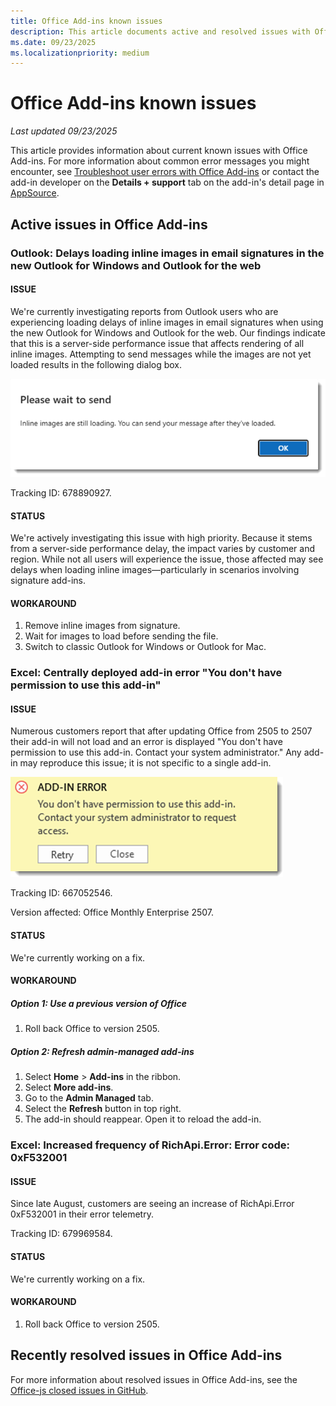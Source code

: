 ```yaml
---
title: Office Add-ins known issues
description: This article documents active and resolved issues with Office Add-ins.
ms.date: 09/23/2025
ms.localizationpriority: medium
---
```


# Office Add-ins known issues

_Last updated 09/23/2025_

This article provides information about current known issues with Office Add-ins. For more information about common error messages you might encounter, see [Troubleshoot user errors with Office Add-ins](/office/dev/add-ins/testing/testing-and-troubleshooting) or contact the add-in developer on the **Details + support** tab on the add-in's detail page in [AppSource](https://appsource.microsoft.com).

## Active issues in Office Add-ins

### Outlook: Delays loading inline images in email signatures in the new Outlook for Windows and Outlook for the web

#### ISSUE

We're currently investigating reports from Outlook users who are experiencing loading delays of inline images in email signatures when using the new Outlook for Windows and Outlook for the web. Our findings indicate that this is a server-side performance issue that affects rendering of all inline images. Attempting to send messages while the images are not yet loaded results in the following dialog box.

 ![Outlook images still loading error message.](../images/outlook-images-still-loading-error.png)

Tracking ID: 678890927.

#### STATUS

We're actively investigating this issue with high priority. Because it stems from a server-side performance delay, the impact varies by customer and region. While not all users will experience the issue, those affected may see delays when loading inline images—particularly in scenarios involving signature add-ins.

#### WORKAROUND

1. Remove inline images from signature.
1. Wait for images to load before sending the file.
1. Switch to classic Outlook for Windows or Outlook for Mac.

### Excel: Centrally deployed add-in error "You don't have permission to use this add-in"

#### ISSUE

Numerous customers report that after updating Office from 2505 to 2507 their add-in will not load and an error is displayed "You don't have permission to use this add-in. Contact your system administrator." Any add-in may reproduce this issue; it is not specific to a single add-in.

 ![Excel web add-in permissions error message.](../images/excel-web-add-in-permission-error.png)

Tracking ID: 667052546.

Version affected: Office Monthly Enterprise 2507.

#### STATUS

We're currently working on a fix.

#### WORKAROUND

##### Option 1: Use a previous version of Office

1. Roll back Office to version 2505.

##### Option 2: Refresh admin-managed add-ins

1. Select **Home** > **Add-ins** in the ribbon.
1. Select **More add-ins**.
1. Go to the **Admin Managed** tab.
1. Select the **Refresh** button in top right.
1. The add-in should reappear. Open it to reload the add-in.

### Excel: Increased frequency of RichApi.Error: Error code: 0xF532001

#### ISSUE

Since late August, customers are seeing an increase of RichApi.Error 0xF532001 in their error telemetry.

Tracking ID: 679969584.

#### STATUS

We're currently working on a fix.

#### WORKAROUND

1. Roll back Office to version 2505.

## Recently resolved issues in Office Add-ins

For more information about resolved issues in Office Add-ins, see the [Office-js closed issues in GitHub](https://github.com/OfficeDev/office-js/issues?q=is%3Aissue%20state%3Aclosed).
